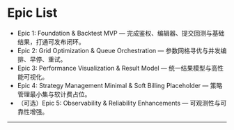 # Epic List
- Epic 1: Foundation & Backtest MVP — 完成鉴权、编辑器、提交回测与基础结果，打通可发布闭环。
- Epic 2: Grid Optimization & Queue Orchestration — 参数网格寻优与并发编排、早停、重试。
- Epic 3: Performance Visualization & Result Model — 统一结果模型与高性能可视化。
- Epic 4: Strategy Management Minimal & Soft Billing Placeholder — 策略管理最小集与软计费占位。
- （可选）Epic 5: Observability & Reliability Enhancements — 可观测性与可靠性增强。

---
